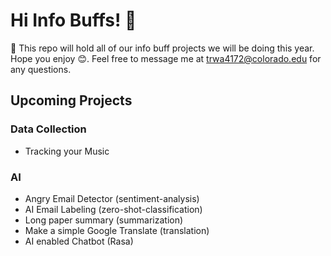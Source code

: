 # Hi Info Buffs! 👋

🎯 This repo will hold all of our info buff projects we will be doing this year. Hope you enjoy 😊. Feel free to message me at trwa4172@colorado.edu for any questions.
 
## Upcoming Projects

### Data Collection
- Tracking your Music

### AI
- Angry Email Detector (sentiment-analysis)
- AI Email Labeling (zero-shot-classification)
- Long paper summary (summarization)
- Make a simple Google Translate (translation)
- AI enabled Chatbot (Rasa)


